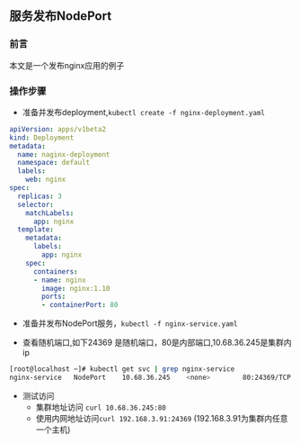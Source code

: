 ## 服务发布NodePort

### 前言

本文是一个发布nginx应用的例子

### 操作步骤

* 准备并发布deployment,``kubectl create -f nginx-deployment.yaml``

```yaml
apiVersion: apps/v1beta2
kind: Deployment
metadata:
  name: naginx-deployment
  namespace: default
  labels:
    web: nginx
spec:
  replicas: 3
  selector:
    matchLabels:
      app: nginx
  template:
    metadata:
      labels:
        app: nginx
    spec:
      containers:
      - name: nginx
        image: nginx:1.10
        ports:
        - containerPort: 80
```

* 准备并发布NodePort服务，``kubectl -f nginx-service.yaml ``

* 查看随机端口,如下24369 是随机端口，80是内部端口,10.68.36.245是集群内ip
```bash
[root@localhost ~]# kubectl get svc | grep nginx-service
nginx-service   NodePort    10.68.36.245    <none>        80:24369/TCP   9m
```

* 测试访问
  * 集群地址访问 ``curl 10.68.36.245:80``
  * 使用内网地址访问``curl 192.168.3.91:24369``  (192.168.3.91为集群内任意一个主机)
